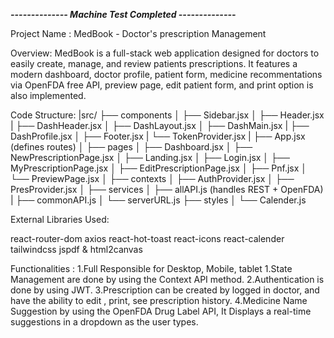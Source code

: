 ___-------------- Machine Test Completed --------------___

Project Name : MedBook - Doctor's prescription Management

Overview:
MedBook is a full-stack web application designed for doctors to easily create, manage, and review patients prescriptions. It features a modern dashboard, doctor profile, patient form, medicine recommentations via OpenFDA free API, preview page, edit patient form, and print option is also implemented. 

Code Structure: 
|src/
├──  components
│   ├── Sidebar.jsx
│   ├── Header.jsx
|   ├── DashHeader.jsx
│   ├── DashLayout.jsx
│   ├── DashMain.jsx
|   ├── DashProfile.jsx
│   ├── Footer.jsx
|   └── TokenProvider.jsx
|
├──  App.jsx (defines routes)
│
├──  pages
│   ├── Dashboard.jsx
│   ├── NewPrescriptionPage.jsx
│   ├── Landing.jsx
│   ├── Login.jsx
│   ├── MyPrescriptionPage.jsx
│   ├── EditPrescriptionPage.jsx
│   ├── Pnf.jsx
│   └── PreviewPage.jsx
│
├──  contexts
│   ├── AuthProvider.jsx
│   ├── PresProvider.jsx
│
├──  services
│   ├── allAPI.js (handles REST + OpenFDA)
|   ├── commonAPI.js
│   └── serverURL.js
├──  styles
│   └── Calender.js

External Libraries Used:

react-router-dom
axios
react-hot-toast
react-icons
react-calender
tailwindcss
jspdf & html2canvas

Functionalities : 
1.Full Responsible for Desktop, Mobile, tablet
1.State Management are done by using the Context API method.
2.Authentication is done by using JWT.
3.Prescription can be created by logged in doctor, and have the ability to edit , print, see prescription history.
4.Medicine Name Suggestion by using the OpenFDA Drug Label API, It Displays a real-time suggestions in a dropdown as the user types.


